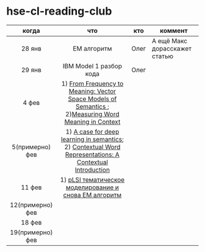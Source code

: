 # hse-cl-reading-club


|когда | что | кто | коммент |
|:-:|:-:|:-:|---|
| 28 янв | EM алгоритм | Олег | А ещё Макс дорасскажет статью |
| 29 янв | IBM Model 1 разбор кода | Олег |   |
|  4 фев | 1) [From Frequency to Meaning: Vector Space Models of Semantics ](https://jair.org/index.php/jair/article/view/10640); 2)[Measuring Word Meaning in Context](https://aclanthology.org/J13-3003.pdf) |   |   |
|  5(примерно) фев | 1) [A case for deep learning in semantics](https://arxiv.org/pdf/1809.03068.pdf); 2) [Contextual Word Representations: A Contextual Introduction](https://arxiv.org/pdf/1902.06006.pdf) |   |   |
|  11 фев | 1) [pLSI тематическое моделирование и снова EM алгоритм](https://arxiv.org/ftp/arxiv/papers/1301/1301.6705.pdf) |   |   |
|  12(примерно) фев |   |   |   |
|  18 фев |   |   |   |
|  19(примерно) фев |   |   |   |
